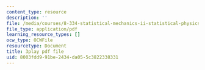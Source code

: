 ```yaml
---
content_type: resource
description: ''
file: /media/courses/8-334-statistical-mechanics-ii-statistical-physics-of-fields-spring-2014/8003fdd991be2434da055c3822338331_9WhnbTT_nS8.pdf
file_type: application/pdf
learning_resource_types: []
ocw_type: OCWFile
resourcetype: Document
title: 3play pdf file
uid: 8003fdd9-91be-2434-da05-5c3822338331
---
```

